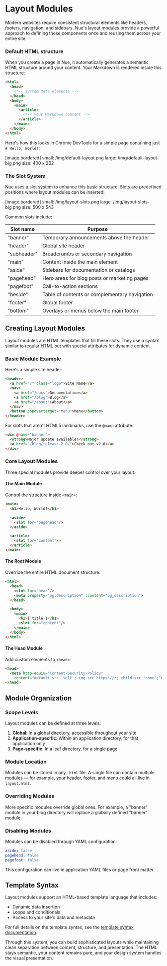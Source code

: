 
# Layout Modules

Modern websites require consistent structural elements like headers, footers, navigation, and sidebars. Nue's layout modules provide a powerful approach to defining these components once and reusing them across your entire site.


### Default HTML structure

When you create a page in Nue, it automatically generates a semantic HTML structure around your content. Your Markdown is rendered inside this structure:

```html
<html>
  <head>
    <!-- system meta elements -->
  </head>
  <body>
    <main>
      <article>
        <!-- your Markdown content -->
      </article>
    </main>
  </body>
</html>
```

Here's how this looks in Chrome DevTools for a simple page containing just `# Hello, World!`:

[image.bordered]
  small: /img/default-layout.png
  large: /img/default-layout-big.png
  size: 400 x 262

### The Slot System

Nue uses a slot system to enhance this basic structure. Slots are predefined positions where layout modules can be inserted:

[image.bordered]
  small: /img/layout-slots.png
  large: /img/layout-slots-big.png
  size: 500 x 543

Common slots include:

| Slot name    | Purpose                                            |
|--------------|----------------------------------------------------|
| "banner"     | Temporary announcements above the header           |
| "header"     | Global site header                                 |
| "subheader"  | Breadcrumbs or secondary navigation                |
| "main"       | Content inside the main element                    |
| "aside"      | Sidebars for documentation or catalogs             |
| "pagehead"   | Hero areas for blog posts or marketing pages       |
| "pagefoot"   | Call-to-action sections                            |
| "beside"     | Table of contents or complementary navigation      |
| "footer"     | Global footer                                      |
| "bottom"     | Overlays or menus below the main footer            |

## Creating Layout Modules

Layout modules are HTML templates that fill these slots. They use a syntax similar to regular HTML but with special attributes for dynamic content.

### Basic Module Example

Here's a simple site header:

```html
<header>
  <a href="/" class="logo">Site Name</a>
  <nav>
    <a href="/docs">Documentation</a>
    <a href="/blog">Blog</a>
    <a href="/about">About</a>
  </nav>
  <button popovertarget="menu">Menu</button>
</header>
```

For slots that aren't HTML5 landmarks, use the `@name` attribute:

```html
<div @name="banner">
  <strong>Major update available!</strong>
  <a href="/blog/release-2.0/">Check out v2.0</a>
</div>
```

### Core Layout Modules

Three special modules provide deeper control over your layout:

#### The Main Module
Control the structure inside `<main>`:

```html
<main>
  <h1>Hello, World!</h1>

  <aside>
    <slot for="pagehead"/>
  </aside>

  <article>
    <slot for="content"/>
  </article>
</main>
```

#### The Root Module
Override the entire HTML document structure:

```html
<html>
  <head>
    <slot for="head"/>
    <meta property="og:description" :content="og_description">
  </head>

  <body>
    <main>
      <h1>{ title }</h1>
      <slot for="content"/>
    </main>
  </body>
</html>
```

#### The Head Module
Add custom elements to `<head>`:

```html
<head>
  <meta http-equiv="Content-Security-Policy"
    content="default-src 'self'; img-src https://*; child-src 'none';">
</head>
```

## Module Organization

### Scope Levels

Layout modules can be defined at three levels:

1. **Global**: In a global directory, accessible throughout your site
2. **Application-specific**: Within an application directory, for that application only
3. **Page-specific**: In a leaf directory, for a single page

### Module Location

Modules can be stored in any `.html` file. A single file can contain multiple modules — for example, your header, footer, and menu could all live in `layout.html`.

### Overriding Modules

More specific modules override global ones. For example, a "banner" module in your blog directory will replace a globally defined "banner" module.

### Disabling Modules

Modules can be disabled through YAML configuration:

```yaml
aside: false
pagehead: false
pagefoot: false
```

This configuration can live in application YAML files or page front matter.

## Template Syntax

Layout modules support an HTML-based template language that includes:

- Dynamic data insertion
- Loops and conditionals
- Access to your site's data and metadata

For full details on the template syntax, see the [template syntax documentation](template-syntax.html).

Through this system, you can build sophisticated layouts while maintaining clean separation between content, structure, and presentation. The HTML stays semantic, your content remains pure, and your design system handles the visual presentation.

